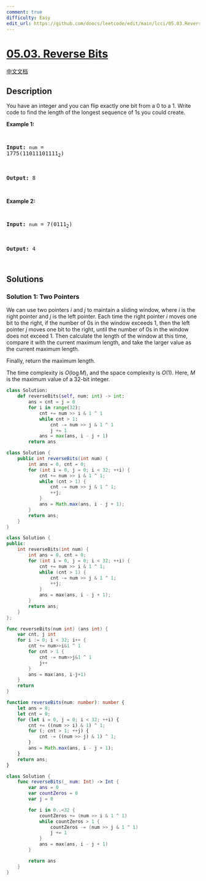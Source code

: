 ```yaml
---
comment: true
difficulty: Easy
edit_url: https://github.com/doocs/leetcode/edit/main/lcci/05.03.Reverse%20Bits/README_EN.md
---
```


# [05.03. Reverse Bits](https://leetcode.cn/problems/reverse-bits-lcci)

[中文文档](/lcci/05.03.Reverse%20Bits/README.md)

## Description

<p>You have an integer and you can flip exactly one bit from a 0 to a 1. Write code to find the length of the longest sequence of 1s you could create.</p>
<p><strong>Example 1: </strong></p>
<pre>

<strong>Input:</strong> <code>num</code> = 1775(11011101111<sub>2</sub>)

<strong>Output:</strong> 8

</pre>
<p><strong>Example 2: </strong></p>
<pre>

<strong>Input:</strong> <code>num</code> = 7(0111<sub>2</sub>)

<strong>Output:</strong> 4

</pre>

## Solutions

### Solution 1: Two Pointers

We can use two pointers $i$ and $j$ to maintain a sliding window, where $i$ is the right pointer and $j$ is the left pointer. Each time the right pointer $i$ moves one bit to the right, if the number of $0$s in the window exceeds $1$, then the left pointer $j$ moves one bit to the right, until the number of $0$s in the window does not exceed $1$. Then calculate the length of the window at this time, compare it with the current maximum length, and take the larger value as the current maximum length.

Finally, return the maximum length.

The time complexity is $O(\log M)$, and the space complexity is $O(1)$. Here, $M$ is the maximum value of a 32-bit integer.

<!-- tabs:start -->

```python
class Solution:
    def reverseBits(self, num: int) -> int:
        ans = cnt = j = 0
        for i in range(32):
            cnt += num >> i & 1 ^ 1
            while cnt > 1:
                cnt -= num >> j & 1 ^ 1
                j += 1
            ans = max(ans, i - j + 1)
        return ans
```

```java
class Solution {
    public int reverseBits(int num) {
        int ans = 0, cnt = 0;
        for (int i = 0, j = 0; i < 32; ++i) {
            cnt += num >> i & 1 ^ 1;
            while (cnt > 1) {
                cnt -= num >> j & 1 ^ 1;
                ++j;
            }
            ans = Math.max(ans, i - j + 1);
        }
        return ans;
    }
}
```

```cpp
class Solution {
public:
    int reverseBits(int num) {
        int ans = 0, cnt = 0;
        for (int i = 0, j = 0; i < 32; ++i) {
            cnt += num >> i & 1 ^ 1;
            while (cnt > 1) {
                cnt -= num >> j & 1 ^ 1;
                ++j;
            }
            ans = max(ans, i - j + 1);
        }
        return ans;
    }
};
```

```go
func reverseBits(num int) (ans int) {
	var cnt, j int
	for i := 0; i < 32; i++ {
		cnt += num>>i&1 ^ 1
		for cnt > 1 {
			cnt -= num>>j&1 ^ 1
			j++
		}
		ans = max(ans, i-j+1)
	}
	return
}
```

```ts
function reverseBits(num: number): number {
    let ans = 0;
    let cnt = 0;
    for (let i = 0, j = 0; i < 32; ++i) {
        cnt += ((num >> i) & 1) ^ 1;
        for (; cnt > 1; ++j) {
            cnt -= ((num >> j) & 1) ^ 1;
        }
        ans = Math.max(ans, i - j + 1);
    }
    return ans;
}
```

```swift
class Solution {
    func reverseBits(_ num: Int) -> Int {
        var ans = 0
        var countZeros = 0
        var j = 0

        for i in 0..<32 {
            countZeros += (num >> i & 1 ^ 1)
            while countZeros > 1 {
                countZeros -= (num >> j & 1 ^ 1)
                j += 1
            }
            ans = max(ans, i - j + 1)
        }

        return ans
    }
}
```

<!-- tabs:end -->

<!-- end -->
